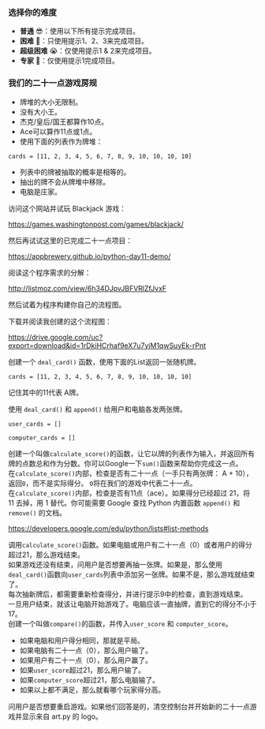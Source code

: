 ### 选择你的难度
- **普通** 😎：使用以下所有提示完成项目。
- **困难** 🤔：只使用提示1、2、3来完成项目。
- **超级困难** 😭：仅使用提示1 & 2来完成项目。
- **专家** 🤯：仅使用提示1完成项目。

### 我们的二十一点游戏房规

- 牌堆的大小无限制。
- 没有大小王。
- 杰克/皇后/国王都算作10点。
- Ace可以算作11点或1点。
- 使用下面的列表作为牌堆：

`cards = [11, 2, 3, 4, 5, 6, 7, 8, 9, 10, 10, 10, 10]`
- 列表中的牌被抽取的概率是相等的。
- 抽出的牌不会从牌堆中移除。
- 电脑是庄家。

<div class="hint" title="Hint 1">
  访问这个网站并试玩 Blackjack 游戏：

https://games.washingtonpost.com/games/blackjack/

然后再试试这里的已完成二十一点项目：

https://appbrewery.github.io/python-day11-demo/
</div>

<div class="hint" title="Hint 2">
阅读这个程序需求的分解：

http://listmoz.com/view/6h34DJpvJBFVRlZfJvxF

然后试着为程序构建你自己的流程图。

</div>

<div class="hint" title="Hint 3">
  下载并阅读我创建的这个流程图：

https://drive.google.com/uc?export=download&id=1rDkiHCrhaf9eX7u7yjM1qwSuyEk-rPnt

</div>

<div class="hint" title="Hint 4">
  创建一个 <code>deal_card()</code> 函数，使用下面的List返回一张随机牌。

<code>cards = [11, 2, 3, 4, 5, 6, 7, 8, 9, 10, 10, 10, 10]</code>

记住其中的11代表 A牌。
</div>

<div class="hint" title="Hint 5">
  使用 <code>deal_card()</code> 和 <code>append()</code> 给用户和电脑各发两张牌。

<code>user_cards = []</code>

<code>computer_cards = []</code>
</div>

<div class="hint" title="Hint 6">
创建一个叫做<code>calculate_score()</code>的函数，让它以牌的列表作为输入，并返回所有牌的点数总和作为分数。你可以Google一下<code>sum()</code>函数来帮助你完成这一点。
</div>

<div class="hint" title="Hint 7">
在<code>calculate_score()</code>内部，检查是否有二十一点（一手只有两张牌： A + 10），返回<code>0</code>，而不是实际得分。 <code>0</code>将在我们的游戏中代表二十一点。
</div>

<div class="hint" title="Hint 8">
在<code>calculate_score()</code>内部，检查是否有11点（ace）。如果得分已经超过 21，将 11 去掉，用 1 替代。你可能需要 Google 查找 Python 内置函数 <code>append()</code> 和 <code>remove()</code> 的文档。

https://developers.google.com/edu/python/lists#list-methods
</div>

<div class="hint" title="Hint 9">
调用<code>calculate_score()</code>函数。如果电脑或用户有二十一点（0）或者用户的得分超过21，那么游戏结束。
</div>

<div class="hint" title="Hint 10">
如果游戏还没有结束，问用户是否想要再抽一张牌。如果是，那么使用<code>deal_card()</code>函数向<code>user_cards</code>列表中添加另一张牌。如果不是，那么游戏就结束了。
</div>

<div class="hint" title="Hint 11">
每次抽新牌后，都需要重新检查得分，并进行提示9中的检查，直到游戏结束。
</div>

<div class="hint" title="Hint 12">
一旦用户结束，就该让电脑开始游戏了。电脑应该一直抽牌，直到它的得分不小于17。
</div>

<div class="hint" title="Hint 13">
创建一个叫做<code>compare()</code>的函数，并传入<code>user_score</code> 和 <code>computer_score</code>。

- 如果电脑和用户得分相同，那就是平局。
- 如果电脑有二十一点（0），那么用户输了。
- 如果用户有二十一点（0），那么用户赢了。
- 如果<code>user_score</code>超过21，那么用户输了。
- 如果<code>computer_score</code>超过21，那么电脑输了。
- 如果以上都不满足，那么就看哪个玩家得分高。
</div>

<div class="hint" title="Hint 14">
问用户是否想要重启游戏。如果他们回答是的，清空控制台并开始新的二十一点游戏并显示来自 art.py 的 logo。
</div>
